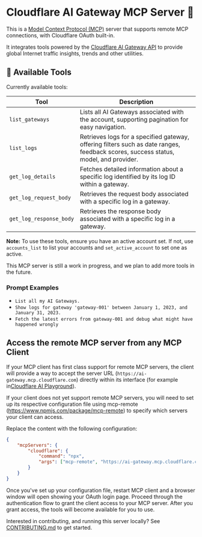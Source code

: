 # Cloudflare AI Gateway MCP Server 📡

This is a [Model Context Protocol (MCP)](https://modelcontextprotocol.io/introduction) server that supports remote MCP
connections, with Cloudflare OAuth built-in.

It integrates tools powered by the [Cloudflare AI Gateway API](https://developers.cloudflare.com/ai-gateway/) to provide global
Internet traffic insights, trends and other utilities.

## 🔨 Available Tools

Currently available tools:

| **Tool**                | **Description**                                                                                                                     |
| ----------------------- | ----------------------------------------------------------------------------------------------------------------------------------- |
| `list_gateways`         | Lists all AI Gateways associated with the account, supporting pagination for easy navigation.                                       |
| `list_logs`             | Retrieves logs for a specified gateway, offering filters such as date ranges, feedback scores, success status, model, and provider. |
| `get_log_details`       | Fetches detailed information about a specific log identified by its log ID within a gateway.                                        |
| `get_log_request_body`  | Retrieves the request body associated with a specific log in a gateway.                                                             |
| `get_log_response_body` | Retrieves the response body associated with a specific log in a gateway.                                                            |

**Note:** To use these tools, ensure you have an active account set. If not, use `accounts_list` to list your accounts and `set_active_account` to set one as active.

This MCP server is still a work in progress, and we plan to add more tools in the future.

### Prompt Examples

- `List all my AI Gateways.`
- `Show logs for gateway 'gateway-001' between January 1, 2023, and January 31, 2023.`
- `Fetch the latest errors from gateway-001 and debug what might have happened wrongly`

## Access the remote MCP server from any MCP Client

If your MCP client has first class support for remote MCP servers, the client will provide a way to accept the server URL (`https://ai-gateway.mcp.cloudflare.com`) directly within its interface (for example in[Cloudflare AI Playground](https://playground.ai.cloudflare.com/)).

If your client does not yet support remote MCP servers, you will need to set up its respective configuration file using mcp-remote (https://www.npmjs.com/package/mcp-remote) to specify which servers your client can access.

Replace the content with the following configuration:

```json
{
	"mcpServers": {
		"cloudflare": {
			"command": "npx",
			"args": ["mcp-remote", "https://ai-gateway.mcp.cloudflare.com/sse"]
		}
	}
}
```

Once you've set up your configuration file, restart MCP client and a browser window will open showing your OAuth login page. Proceed through the authentication flow to grant the client access to your MCP server. After you grant access, the tools will become available for you to use.

Interested in contributing, and running this server locally? See [CONTRIBUTING.md](CONTRIBUTING.md) to get started.
